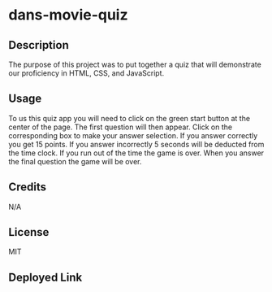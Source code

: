 # dans-movie-quiz

## Description

The purpose of this project was to put together a quiz that will demonstrate our proficiency in HTML, CSS, and JavaScript.

## Usage

To us this quiz app you will need to click on the green start button at the center of the page. The first question will then appear. Click on the corresponding box to make your answer selection. If you answer correctly you get 15 points. If you answer incorrectly 5 seconds will be deducted from the time clock. If you run out of the time the game is over. When you answer the final question the game will be over.

## Credits

N/A

## License

MIT

## Deployed Link 